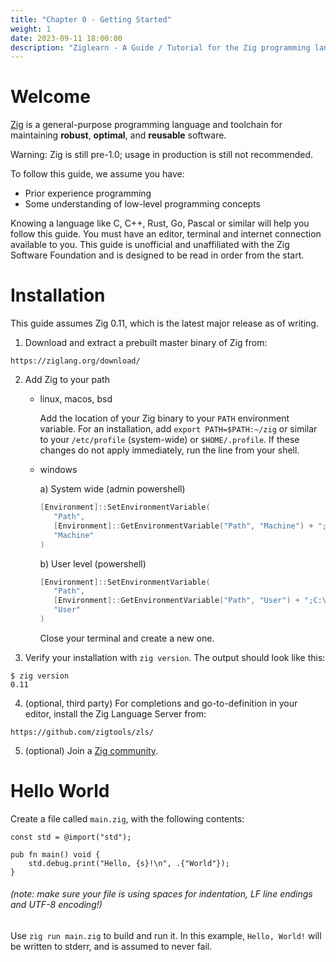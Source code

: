 ```yaml
---
title: "Chapter 0 - Getting Started"
weight: 1
date: 2023-09-11 18:00:00
description: "Ziglearn - A Guide / Tutorial for the Zig programming language. Install and get started with ziglang here."
---
```


# Welcome

[Zig](https://ziglang.org) is a general-purpose programming language and toolchain for maintaining __robust__, __optimal__, and __reusable__ software.

Warning: Zig is still pre-1.0; usage in production is still not recommended.

To follow this guide, we assume you have:
   * Prior experience programming
   * Some understanding of low-level programming concepts

Knowing a language like C, C++, Rust, Go, Pascal or similar will help you follow this guide. You must have an editor, terminal and internet connection available to you. This guide is unofficial and unaffiliated with the Zig Software Foundation and is designed to be read in order from the start.
# Installation

This guide assumes Zig 0.11, which is the latest major release as of writing.

1.  Download and extract a prebuilt master binary of Zig from:
```
https://ziglang.org/download/
```

2. Add Zig to your path
   - linux, macos, bsd

      Add the location of your Zig binary to your `PATH` environment variable. For an installation, add `export PATH=$PATH:~/zig` or similar to your `/etc/profile` (system-wide) or `$HOME/.profile`. If these changes do not apply immediately, run the line from your shell.
   - windows

      a) System wide (admin powershell)

      ```powershell
      [Environment]::SetEnvironmentVariable(
         "Path",
         [Environment]::GetEnvironmentVariable("Path", "Machine") + ";C:\your-path\zig-windows-x86_64-your-version",
         "Machine"
      )
      ```

      b) User level (powershell)

      ```powershell
      [Environment]::SetEnvironmentVariable(
         "Path",
         [Environment]::GetEnvironmentVariable("Path", "User") + ";C:\your-path\zig-windows-x86_64-your-version",
         "User"
      )
      ```

      Close your terminal and create a new one.

3. Verify your installation with `zig version`. The output should look like this:
```
$ zig version
0.11
```

4. (optional, third party) For completions and go-to-definition in your editor, install the Zig Language Server from:
```
https://github.com/zigtools/zls/
```
5. (optional) Join a [Zig community](https://github.com/ziglang/zig/wiki/Community).

# Hello World

Create a file called `main.zig`, with the following contents:

```zig
const std = @import("std");

pub fn main() void {
    std.debug.print("Hello, {s}!\n", .{"World"});
}
```
###### (note: make sure your file is using spaces for indentation, LF line endings and UTF-8 encoding!)

Use `zig run main.zig` to build and run it. In this example, `Hello, World!` will be written to stderr, and is assumed to never fail.
